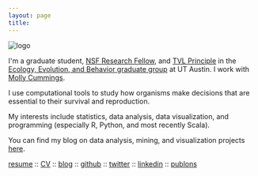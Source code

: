 ```yaml
---
layout: page
title:
---
```


![logo](../files/photo.jpg)

I'm a graduate student, [NSF Research Fellow](https://www.nsfgrfp.org), and [TVL Principle](https://www.mccombs.utexas.edu/Centers/Texas-Venture-Labs) in the [Ecology, Evolution, and Behavior graduate group](https://www.cns.utexas.edu/eeb-graduate-program) at UT Austin. I work with [Molly Cummings](http://www.bio.utexas.edu/research/cummingslab/). 

I use computational tools to study how organisms make decisions that are essential to their survival and reproduction.

My interests include statistics, data analysis, data visualization, and programming (especially R, Python, and most recently Scala).

You can find my blog on data analysis, mining, and visualization projects [here](https://lukereding.github.io/nonstandard_deviations/).

[resume](../files/lpr_resume.pdf)
:: [CV](../files/cv.pdf)
:: [blog](https://lukereding.github.io/nonstandard_deviations/)
:: [github](https://github.com/lukereding)
:: [twitter](https://twitter.com/lpreding)
:: [linkedin](https://www.linkedin.com/in/luke-reding-95b318129)
:: [publons](https://publons.com/author/1264405/luke-reding#profile)
